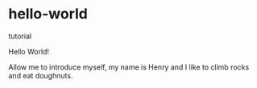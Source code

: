 # hello-world
tutorial

Hello World!

Allow me to introduce myself, my name is Henry and I like to climb rocks and eat doughnuts. 
